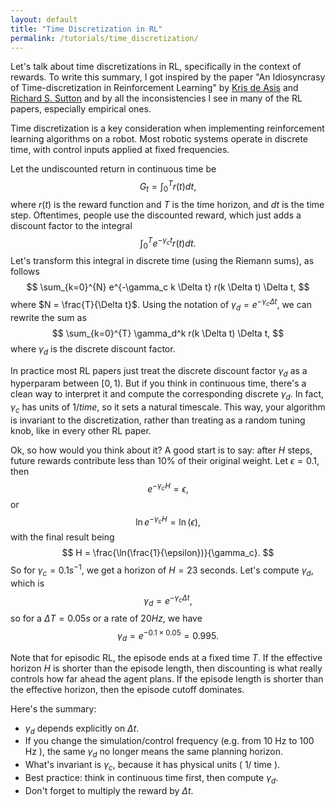 ```yaml
---
layout: default
title: "Time Discretization in RL"
permalink: /tutorials/time_discretization/
---
```


Let's talk about time discretizations in RL, specifically in the context of rewards. To write this summary, I got inspired by the paper "An Idiosyncrasy of Time-discretization in Reinforcement Learning" by [Kris de Asis](https://kris.pengy.ca) and [Richard S. Sutton](http://incompleteideas.net) and by all the inconsistencies I see in many of the RL papers, especially empirical ones.


Time discretization is a key consideration when implementing reinforcement learning algorithms on a robot. Most robotic systems operate in discrete time, with control inputs applied at fixed frequencies. 

Let the undiscounted return in continuous time be
$$
G_t = \int_0^T r(t) dt,
$$
where $r(t)$ is the reward function and $T$ is the time horizon, and $dt$ is the time step.
Oftentimes, people use the discounted reward, which just adds a discount factor to the integral
$$
\int_0^T e^{-\gamma_c t} r(t) dt.
$$
Let's transform this integral in discrete time (using the Riemann sums), as follows
$$
\sum_{k=0}^{N} e^{-\gamma_c k \Delta t} r(k \Delta t) \Delta t,
$$
where $N = \frac{T}{\Delta t}$.
Using the notation of $\gamma_d = e^{-\gamma_c \Delta t}$, we can rewrite the sum as
$$
\sum_{k=0}^{T} \gamma_d^k r(k \Delta t) \Delta t,
$$
where $\gamma_d$ is the discrete discount factor.

In practice most RL papers just treat the discrete discount factor $\gamma_d$ as a hyperparam between $[0, 1)$. But if you think in continuous time, there's a clean way to interpret it and compute the corresponding discrete $\gamma_d$. In fact, $\gamma_c$ has units of $1/time$, so it sets a natural timescale. 
This way, your algorithm is invariant to the discretization, rather than treating as a random tuning knob, like in every other RL paper.

Ok, so how would you think about it? A good start is to say: after $H$ steps, future rewards contribute less than $10\%$ of their original weight. Let $\epsilon=0.1$, then
$$
e^{-\gamma_c H} = \epsilon,
$$
or 
$$
\ln e^{-\gamma_c H} = \ln(\epsilon),
$$
with the final result being
$$
H = \frac{\ln(\frac{1}{\epsilon})}{\gamma_c}.
$$
So for $\gamma_c = 0.1 s^{-1}$, we get a horizon of $H = 23$ seconds.
Let's compute $\gamma_d$, which is
$$
\gamma_d = e^{-\gamma_c \Delta t},
$$
so for a $\Delta T=0.05 s$ or a rate of $20 Hz$, we have
$$
\gamma_d = e^{-0.1 \times 0.05} = 0.995.
$$


Note that for episodic RL, the episode ends at a fixed time $T$. If the effective horizon $H$ is shorter than the episode length, then discounting is what really controls how far ahead the agent plans. If the episode length is shorter than the effective horizon, then the episode cutoff dominates.

Here's the summary:

- $\gamma_d$ depends explicitly on $\Delta t$. 
- If you change the simulation/control frequency (e.g. from 10 Hz to 100 Hz ), the same $\gamma_d$ no longer means the same planning horizon.
- What's invariant is $\gamma_c$, because it has physical units ( $1 /$ time ).
- Best practice: think in continuous time first, then compute $\gamma_d$.
- Don't forget to multiply the reward by $\Delta t$.


